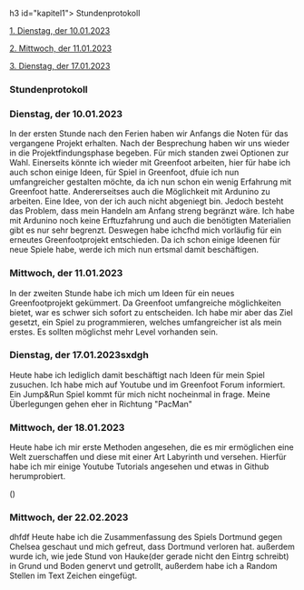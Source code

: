h3 id="kapitel1"> Stundenprotokoll</a></h2></li>

[1. Dienstag, der 10.01.2023](#1)

[2. Mittwoch, der 11.01.2023](#2)

[3. Dienstag, der 17.01.2023](#3)




<h3 id="kapitel1"> Stundenprotokoll</a></h2></li>


### <a name="1"></a> Dienstag, der 10.01.2023

In der ersten Stunde nach den Ferien haben wir Anfangs die Noten für das vergangene Projekt erhalten. Nach der Besprechung haben wir uns wieder in die Projektfindungsphase begeben. Für mich standen zwei Optionen zur Wahl. Einerseits könnte ich wieder mit Greenfoot arbeiten, hier für habe ich auch schon einige Ideen, für Spiel in Greenfoot, dfuie ich nun umfangreicher gestalten möchte, da ich nun schon ein wenig Erfahrung mit Greenfoot hatte. Andererseitses auch die Möglichkeit mit Ardunino zu arbeiten. Eine Idee, von der ich auch nicht abgeniegt bin. Jedoch besteht das Problem, dass mein Handeln am Anfang streng begränzt wäre. Ich habe mit Ardunino noch keine Erftuzfahrung und auch die benötigten Materialien gibt es nur sehr begrenzt. Deswegen habe ichcfhd mich vorläufig für ein erneutes Greenfootprojekt entschieden. Da ich schon einige Ideenen für neue Spiele habe, werde ich mich nun ertsmal damit beschäftigen.


### <a name="2"></a> Mittwoch, der 11.01.2023

In der zweiten Stunde habe ich mich um Ideen für ein neues Greenfootprojekt gekümmert. Da Greenfoot umfangreiche möglichkeiten bietet, war es schwer sich sofort zu entscheiden. Ich habe mir aber das Ziel gesetzt, ein Spiel zu programmieren, welches umfangreicher ist als mein erstes. Es sollten möglichst mehr Level vorhanden sein.


### <a name="3"></a> Dienstag, der 17.01.2023sxdgh
  
Heute habe ich lediglich damit beschäftigt nach Ideen für mein Spiel zusuchen. Ich habe mich auf Youtube und im Greenfoot Forum informiert. Ein Jump&Run Spiel kommt für mich nicht nocheinmal in frage. Meine Überlegungen gehen eher in Richtung "PacMan"
  

### <a name="4"></a> Mittwoch, der 18.01.2023

Heute habe ich mir erste Methoden angesehen, die es mir ermöglichen eine Welt zuerschaffen und diese mit einer Art Labyrinth und versehen. Hierfür habe ich mir einige Youtube Tutorials angesehen und etwas in Github herumprobiert.


()

### <a name="4"></a> Mittwoch, der 22.02.2023 
dhfdf
Heute habe ich die Zusammenfassung des Spiels Dortmund gegen Chelsea geschaut und mich gefreut, dass Dortmund verloren hat.
außerdem wurde ich, wie jede Stund von  Hauke(der gerade nicht den Eintrg schreibt) in Grund und Boden genervt und getrollt, außerdem habe ich a Random Stellen im Text Zeichen eingefügt.
  
